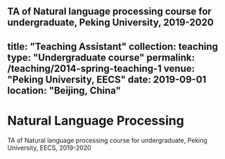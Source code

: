 TA of Natural language processing course for undergraduate, Peking University, 2019-2020
---
title: "Teaching Assistant"
collection: teaching
type: "Undergraduate course"
permalink: /teaching/2014-spring-teaching-1
venue: "Peking University, EECS"
date: 2019-09-01
location: "Beijing, China"
---
<!-- 
TA of Natural language processing course for undergraduate, Peking University, 2019-2020 -->

Natural Language Processing
======
TA of Natural language processing course for undergraduate, Peking University, EECS, 2019-2020
<!--
Heading 2
======

Heading 3
====== -->